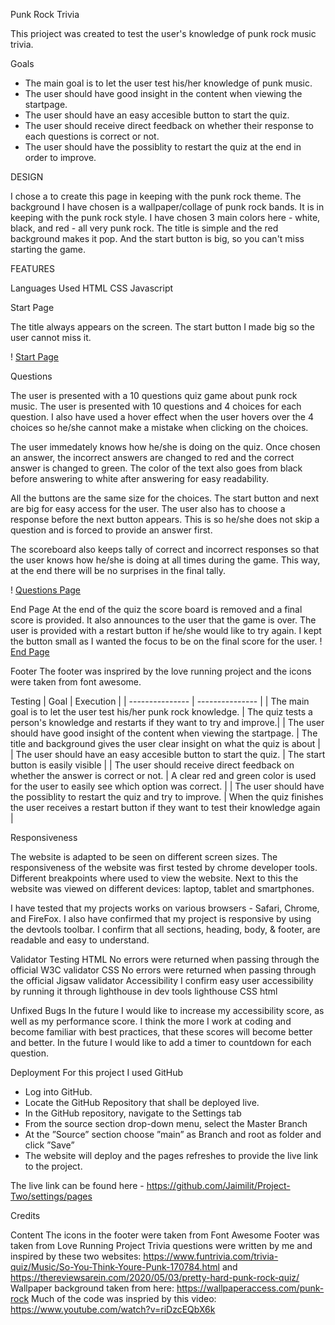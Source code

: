 Punk Rock Trivia

This prioject was created to test the user's knowledge of punk rock music trivia.

Goals
* The main goal is to let the user test his/her knowledge of punk music.
* The user should have good insight in the content when viewing the startpage.
* The user should have an easy accesible button to start the quiz.
* The user should receive direct feedback on whether their response to each questions is correct or not.
* The user should have the possiblity to restart the quiz at the end in order to improve. 

DESIGN

I chose a to create this page in keeping with the punk rock theme. The background I have chosen is a wallpaper/collage of punk rock bands. It is in keeping with the punk rock style. I have chosen 3 main colors here - white, black, and red - all very punk rock. The title is simple and the red background makes it pop. And the start button is big, so you can't miss starting the game.

FEATURES

Languages Used
HTML
CSS
Javascript

Start Page

The title always appears on the screen.
The start button I made big so the user cannot miss it. 

! [Start Page](../Project-Two/assets/images/Start-page.jpg)

Questions

The user is presented with a 10 questions quiz game about punk rock music. 
The user is presented with 10 questions and 4 choices for each question. 
I also have used a hover effect when the user hovers over the 4 choices so he/she cannot make a mistake when clicking on the choices.

The user immedately knows how he/she is doing on the quiz. Once chosen an answer, the incorrect answers are changed to red and the correct answer is changed to green. The color of the text also goes from black before answering to white after answering for easy readability. 

All the buttons are the same size for the choices. The start button and next are big for easy access for the user.
The user also has to choose a response before the next button appears. This is so he/she does not skip a question and is forced to provide an answer first. 

The scoreboard also keeps tally of correct and incorrect responses so that the user knows how he/she is doing at all times during the game. This way, at the end there will be no surprises in the final tally.

! [Questions Page](../Project-Two/assets/images/Questions.jpg)

End Page
At the end of the quiz the score board is removed and a final score is provided. It also announces to the user that the game is over. 
The user is provided with a restart button if he/she would like to try again. I kept the button small as I wanted the focus to be on the final score for the user.
! [End Page](../Project-Two/assets/images/Game%20Over.jpg)


Footer
The footer was insprired by the love running project and the icons were taken from font awesome.

Testing
| Goal | Execution |
| --------------- | --------------- |
| The main goal is to let the user test his/her punk rock knowledge.  | The quiz tests a person's knowledge and restarts if they want to try and improve.|
| The user should have good insight of the content when viewing the startpage. | The title and background gives the user clear insight on what the quiz is about  |
| The user should have an easy accesible button to start the quiz.  | The start button is easily visible  |
| The user should receive direct feedback on whether the answer is correct or not.  | A clear red and green color is used for the user to easily see which option was correct.  |
| The user should have the possiblity to restart the quiz and try to improve.  | When the quiz finishes the user receives a restart button if they want to test their knowledge again  |

Responsiveness

The website is adapted to be seen on different screen sizes. The responsiveness of the website was first tested by chrome developer tools. Different breakpoints where used to view the website. Next to this the website was viewed on different devices: laptop, tablet and smartphones.

I have tested that my projects works on various browsers - Safari, Chrome, and FireFox. I also have confirmed that my project is responsive by using the devtools toolbar. I confirm that all sections, heading, body, & footer, are readable and easy to understand. 

Validator Testing
HTML No errors were returned when passing through the official W3C validator
CSS No errors were returned when passing through the official Jigsaw validator
Accessibility I confirm easy user accessibility by running it through lighthouse in dev tools
lighthouse CSS html

Unfixed Bugs
In the future I would like to increase my accessibility score, as well as my performance score. I think the more I work at coding and become familiar with best practices, that these scores will become better and better. In the future I would like to add a timer to countdown for each question.

Deployment
For this project I used GitHub

* Log into GitHub.
* Locate the GitHub Repository that shall be deployed live.
* In the GitHub repository, navigate to the Settings tab
* From the source section drop-down menu, select the Master Branch
* At the ”Source” section choose ”main” as Branch and root as folder and click ”Save”
* The website will deploy and the pages refreshes to provide the live link to the project.

The live link can be found here - https://github.com/Jaimilit/Project-Two/settings/pages

Credits

Content
The icons in the footer were taken from Font Awesome
Footer was taken from Love Running Project
Trivia questions were written by me and inspired by these two websites: https://www.funtrivia.com/trivia-quiz/Music/So-You-Think-Youre-Punk-170784.html and https://thereviewsarein.com/2020/05/03/pretty-hard-punk-rock-quiz/
Wallpaper background taken from here: https://wallpaperaccess.com/punk-rock
Much of the code was inspried by this video: https://www.youtube.com/watch?v=riDzcEQbX6k
